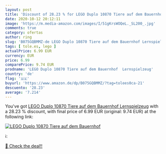 ```yaml
---
layout: post
title: 'Discount of 28.23 % for LEGO Duplo 10870 Tiere auf dem Bauernhof'
date: 2020-10-12 20:12:11
image: 'https://m.media-amazon.com/images/I/51gKrsWOQeL._SL200_.jpg'
comments: true
category: ofertas
author: ring
slug: 'B075GQBMMZ-de LEGO Duplo 10870 Tiere auf dem Bauernhof Lernspielzeug'
tags: [ tole.es, lego ]
actualPrice: 6.99 EUR
currency: EUR
price: 6.99
comparePrice: 9.74 EUR
prodname: 'LEGO Duplo 10870 Tiere auf dem Bauernhof  Lernspielzeug'
country: 'de'
flag: '🇩🇪'
buyurl: 'https://www.amazon.de/dp/B075GQBMMZ/?tag=tolees0ca-21'
descuento: '28.23'
average: '7.214'
---
```


You've got [LEGO Duplo 10870 Tiere auf dem Bauernhof  Lernspielzeug](https://www.amazon.de/dp/B075GQBMMZ/?tag=tolees0ca-21) with a  28.23 % discount, with final price of 6.99 EUR (original: 9.74 EUR) at the following link:

[![LEGO Duplo 10870 Tiere auf dem Bauernhof](https://m.media-amazon.com/images/I/51gKrsWOQeL._SL200_.jpg)](https://www.amazon.de/dp/B075GQBMMZ/?tag=tolees0ca-21)

ℹ️:


[🛒 Check the deal!!](https://www.amazon.de/dp/B075GQBMMZ/?tag=tolees0ca-21)
